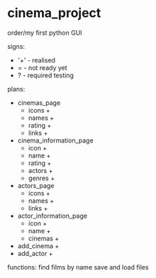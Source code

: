 # cinema_project
order/my first python GUI

signs:
* '+' - realised
* = - not ready yet
* ? - required testing


plans:
* cinemas_page
  - icons +
  - names +
  - rating +
  - links +
* cinema_information_page
  - icon +
  - name +
  - rating +
  - actors +
  - genres +
* actors_page
  - icons +
  - names +
  - links +
* actor_information_page
  - icon +
  - name +
  - cinemas +
* add_cinema +
* add_actor +

functions:
find films by name
save and load files
